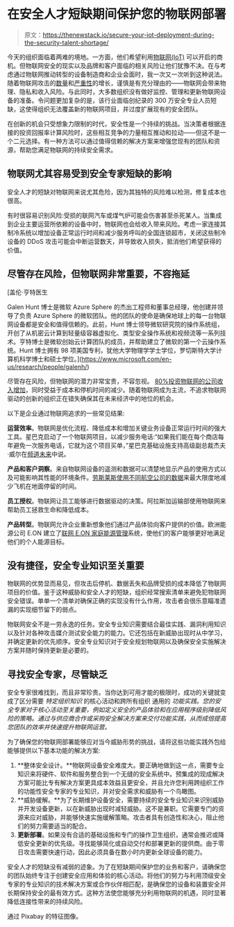 # 在安全人才短缺期间保护您的物联网部署

> 原文：<https://thenewstack.io/secure-your-iot-deployment-during-the-security-talent-shortage/>

今天的组织面临着两难的境地。一方面，他们希望利用[物联网(IoT)](https://thenewstack.io/category/edge-iot/) 可以开启的商机。但物联网安全的现实以及品牌和客户面临的相关风险让他们犹豫不决。在与考虑通过物联网推动转型的设备制造商和企业会面时，我一次又一次听到这种说法。随着物联网攻击的[数量](https://www.zdnet.com/article/most-it-professionals-fear-iot-cyber-attacks-new-research-suggests-few-are-doing-anything-about/)和[严重性](https://krebsonsecurity.com/2016/10/ddos-on-dyn-impacts-twitter-spotify-reddit/)的增长，谨慎是有充分理由的——物联网会带来物理、隐私和收入风险。与此同时，大多数组织没有做好监控、管理和更新物联网设备的准备。令问题更加复杂的是，该行业面临创纪录的 300 万安全专业人员短缺，这使得组织无法覆盖新的物联网项目，并过度扩展现有的安全团队。

在创新的机会只受想象力限制的时代，安全性是一个持续的挑战。当决策者根据连接的投资回报率计算风险时，这些相互竞争的力量相互推动和拉动——但这不是一个二元选择。有一种方法可以通过值得信赖的解决方案来增强您现有的团队和资源，帮助您满足物联网的持续安全需求。

## 物联网尤其容易受到安全专家短缺的影响

安全人才的短缺对物联网来说尤其危险，因为其独特的风险难以检测，修复成本也很高。

有时很容易识别风险:受损的联网汽车或煤气炉可能会伤害甚至杀死某人。当集成到企业主要运营所依赖的设备中时，物联网也会给收入带来风险。考虑一家连接其制冷系统以增加设备正常运行时间和减少服务呼叫的全国连锁超市，关闭这些制冷设备的 DDoS 攻击可能会中断运营数天，并导致收入损失，抵消他们希望获得的价值。

## 尽管存在风险，但物联网非常重要，不容拖延

 [盖伦·亨特医生

Galen Hunt 博士是微软 Azure Sphere 的杰出工程师和董事总经理，他创建并领导了负责 Azure Sphere 的微软团队。他的团队的使命是确保地球上的每一台物联网设备都是安全和值得信赖的。此前，Hunt 博士领导微软研究院的操作系统组，开创了从机密云计算到轻量级容器虚拟化、类型安全操作系统和视频流等一系列技术。亨特博士是微软创始云计算团队的成员，并帮助建立了微软的第一个云操作系统。Hunt 博士拥有 98 项美国专利，犹他大学物理学学士学位，罗切斯特大学计算机科学博士和硕士学位。](https://www.microsoft.com/en-us/research/people/galenh/) 

尽管存在风险，但物联网的潜力非常宝贵，不容忽视。 [80%投资物联网的公司收入增加](http://www.prnewswire.com/news-releases/over-80-of-companies-increased-revenue-by-investing-in-internet-of-things-tcs-global-trend-study-300117013.html)，同时受益于成本和停机时间的减少。随着物联网成为主流，不追求物联网驱动的创新的组织正在错失确保其在未来经济中的地位的机会。

以下是企业通过物联网追求的一些常见结果:

**运营效率**。物联网是优化流程、降低成本和增加关键业务设备正常运行时间的强大工具。星巴克启动了一个物联网项目，以减少服务电话:“如果我们能在每个商店每年避免一次服务电话，它就为这个项目买单，”星巴克基础设施支持高级副总裁杰夫·威尔在[频道未来](https://www.channelfutures.com/)中说。

**产品和客户洞察**。来自物联网设备的遥测和数据可以清楚地显示产品的使用方式以及可能影响其性能的环境条件。[劳斯莱斯使用不同航空公司的数据](https://customers.microsoft.com/en-us/story/rollsroycestory)来最大限度地减少飞机在地面停留的时间。

**员工授权**。物联网让员工能够进行数据驱动的决策。阿拉斯加运输部使用物联网来帮助员工拯救生命和降低成本。

**产品转型**。物联网允许企业重新想象他们通过产品体验向客户提供的价值。欧洲能源公司 E.ON 建立了[联网 E.ON 家庭能源管理](https://blogs.microsoft.com/iot/2018/09/24/e-on-and-azure-sphere-building-smart-home-experiences-on-a-foundation-of-security/)系统，使他们的客户能够更好地满足他们的个人能源目标。

## 没有捷径，安全专业知识至关重要

物联网的优势显而易见，但攻击后停机、数据丢失和品牌受损的成本降低了物联网项目的价值。鉴于这种威胁和安全人才的短缺，组织经常搜索清单来避免犯物联网安全错误。单单一个清单对确保正确的实现没有什么作用，攻击者会很乐意瞄准遗漏的实现细节留下的弱点。

物联网安全不是一劳永逸的任务。安全专业知识需要结合最佳实践、漏洞利用知识以及针对各种攻击媒介测试安全能力的能力。它还包括在新威胁出现时从中学习，并确定更新的优先顺序。安全专业知识对于安全规划物联网以及确保安全实施解决方案并随时保持更新是必要的。

## 寻找安全专家，尽管缺乏

安全专家很难找到，而且非常珍贵。当你达到可用才能的极限时，成功的关键就变成了区分需要 *特定组织知识* 的核心活动和跨所有组织 通用的 *功能实践。您的安全专家对于核心活动至关重要，例如定义安全的产品体验和在应用程序级别降低风险的策略。通过与供应商合作或采购安全解决方案来交付功能实践，从而成倍提高您团队的效率并快速提升物联网运营。*

为了确保您的物联网部署能够应对当今威胁形势的挑战，请将这些功能实践外包给能够提供以下基本功能的解决方案:

1.  **整体安全设计。**物联网设备安全难度大。要正确地做到这一点，需要专业知识来将硬件、软件和服务整合到一个无缝的安全系统中。预集成的现成解决方案可能比专有解决方案更具成本效益且更安全，并且允许您利用跨组织工作的功能性安全专家的专业知识，并对安全需求和威胁有一个鸟瞰图。
2.  **威胁缓解。**为了长期维护设备安全，需要持续的安全专业知识来识别威胁并开发设备更新，以在新威胁出现时减轻威胁。这不是兼职。它需要专门的资源来应对威胁，并能够快速实施缓解策略。攻击者具有创造性和决心，阻止他们的努力需要适当的配合。
3.  **更新部署**。如果没有合适的基础设施和专门的操作卫生组织，通常会推迟或降低安全更新的优先级。寻找能够简化或自动交付和部署更新的提供商。由于零日攻击需要快速行动，因此必须具备在数小时内更新全球设备的能力。

安全人才的短缺没有减弱的迹象。为了在短缺期间保护您的业务和客户，请确保您的团队始终专注于创建安全应用和体验的核心活动。将他们的努力与利用顶级安全专家的专业知识的技术解决方案或合作伙伴相匹配，是确保您的设备和装置安全并长期保持安全的最有效方式。这种方法使您能够充分利用物联网的机遇，同时显著降低连接性带来的持续风险。

通过 Pixabay 的特征图像。

<svg xmlns:xlink="http://www.w3.org/1999/xlink" viewBox="0 0 68 31" version="1.1"><title>Group</title> <desc>Created with Sketch.</desc></svg>